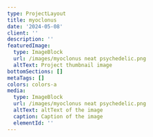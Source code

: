 ```yaml
---
type: ProjectLayout
title: myoclonus
date: '2024-05-08'
client: ''
description: ''
featuredImage:
  type: ImageBlock
  url: /images/myoclonus neat psychedelic.png
  altText: Project thumbnail image
bottomSections: []
metaTags: []
colors: colors-a
media:
  type: ImageBlock
  url: /images/myoclonus neat psychedelic.png
  altText: altText of the image
  caption: Caption of the image
  elementId: ''
---
```

